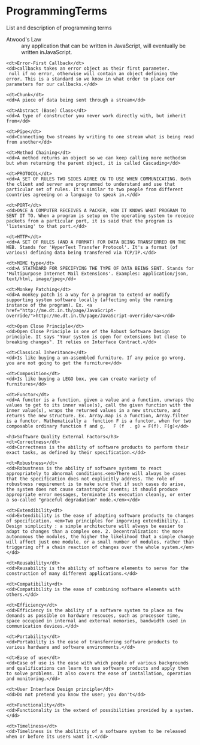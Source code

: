 # ProgrammingTerms
List and description of programming terms

<dl>
	<dt>Atwood's Law</dt>
	<dd>any application that can be written in JavaScript, will eventually be written inJavaScript.</dd>
	
	<dt>Error-First Callback</dt>
	<dd>callbacks takes an error object as their first parameter.
	 null if no error, otherwise will contain an object defining the error. This is a standard so we know in what order to place our parameters for our callbacks.</dd>

	<dt>Chunk</dt>
	<dd>A piece of data being sent through a stream</dd>

	<dt>Abstract (Base) Class</dt>
	<dd>A type of constructor you never work directly with, but inherit from</dd>

	<dt>Pipe</dt>
	<dd>Connecting two streams by writing to one stream what is being read from another</dd>

	<dt>Method Chaining</dt>
	<dd>A method returns an object so we can keep calling more methodsm but when returning the parent object, it is called Cascading</dd>

	<dt>PROTOCOL</dt>
	<dd>A SET OF RULES TWO SIDES AGREE ON TO USE WHEN COMMUNICATING. Both the client and server are programmed to understand and use that particular set of rules. It's similar to two people from different countries agreeing on a language to speak in.</dd>

	<dt>PORT</dt>
	<dd>ONCE A COMPUTER RECEIVES A PACKER, HOW IT KNOWS WHAT PROGRAM TO SENT IT TO. When a program is setup on the operating system to receice packets from a particular port, it is said that the program is 'listening' to that port.</dd>

	<dt>HTTP</dt>
	<dd>A SET OF RULES (AND A FORMAT) FOR DATA BEING TRANSFERRED ON THE WEB. Stands for 'HyperText Transfer Protocol'. It's a format (of various) defining data being transfered via TCP/IP.</dd>

	<dt>MIME type</dt>
	<dd>A STATNDARD FOR SPECIFYING THE TYPE OF DATA BEING SENT. Stands for 'Multipurpose Internet Mail Extensions'. Examples: application/json, text/html, image/jpeg</dd>

	<dt>Monkey Patching</dt>
	<dd>A monkey patch is a way for a program to extend or modify supporting system software locally (affecting only the running instance of the program). Ex. <a href="http://me.dt.in.th/page/JavaScript-override/">http://me.dt.in.th/page/JavaScript-override/<a></dd>
	
	<dt>Open Close Principle</dt>
	<dd>Open Close Principle is one of the Robust Software Design principle. It says "Your system is open for extensions but close to breaking changes". It relies on Interface Contract.</dd>
	
	<dt>Classical Inheritance</dt>
	<dd>Is like buying a un-assembled furniture. If any peice go wrong, you are not going to get the furniture</dd>
	
	<dt>Composition</dt>
	<dd>Is like buying a LEGO box, you can create variety of furnitures</dd>
	
	<dt>Functor</dt>
	<dd>A functor is a function, given a value and a function, unwraps the values to get to its inner value(s), call the given function with the inner value(s), wraps the returned values in a new structure, and returns the new structure. Ex. Array.map is a function, Array.filter is a functor. Mathematically a  function F is a functor, when for two composable ordinary function f and g,   F (f  . g) = F(f). F(g)</dd>
	
	<h3>Software Quality External Factors</h3>
	<dt>Correctness</dt>
	<dd>Correctness is the ability of software products to perform their exact tasks, as defined by their specification.</dd>
	
	<dt>Robustness</dt>
	<dd>Robustness is the ability of software systems to react appropriately to abnormal conditions.<em>There will always be cases that the specification does not explicitly address. The role of robustness requirement is to make sure that if such cases do arise, the system does not cause catastrophic events; it should produce appropriate error messages, terminate its execution cleanly, or enter a so-called "graceful degradation" mode.</em></dd>
	
	<dt>Extendibility<dt>
	<dd>Extendibility is the ease of adapting software products to changes of specification. <em>Two principles for imporving extendibility. 1. Design simplicity : a simple architecture will always be easier to adapt to changes than a complex one. 2. Decentralization: the more autonomous the modules, the higher the likelihood that a simple change will affect just one module, or a small number of modules, rather than triggering off a chain reaction of changes over the whole system.</em> </dd>
	
	<dt>Reusability</dt>
	<dd>Reusability is the ability of software elements to serve for the construction of many different applications.</dd>
	
	<dt>Compatibility<dt>
	<dd>Compatibility is the ease of combining software elements with others.</dd>
	
	<dt>Efficiency</dt>
	<dd>Efficiency is the ability of a software system to place as few demands as possible on hardware resouces, such as processor time, space occupied in internal and external memories, bandwidth used in communication devices.</dd>
	
	<dt>Portability</dt>
	<dd>Portability is the ease of transferring software products to various hardware and software environments.</dd>
	
	<dt>Ease of use</dt>
	<dd>Ease of use is the ease with which people of various backgrounds and qualifications can learn to use software products and apply them to solve problems. It also covers the ease of installation, operation and monitoring.</dd>
	
	<dt>User Interface Design principle</dt>
	<dd>Do not pretend you know the user; you don't</dd>
	
	<dt>Functionality</dt>
	<dd>Functionality is the extend of possibilities provided by a system.</dd>
	
	<dt>Timeliness</dt>
	<dd>Timeliness is the abilitity of a software system to be released when or before its users want it.</dd>
</dl>
